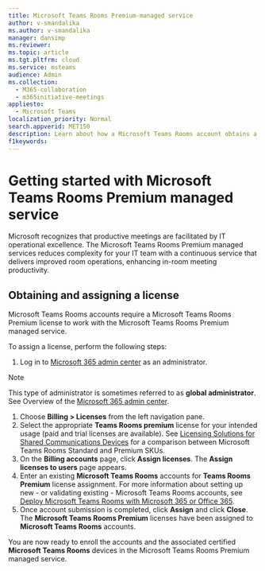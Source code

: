 ```yaml
---
title: Microsoft Teams Rooms Premium-managed service
author: v-smandalika
ms.author: v-smandalika
manager: dansimp
ms.reviewer:  
ms.topic: article
ms.tgt.pltfrm: cloud
ms.service: msteams
audience: Admin
ms.collection: 
  - M365-collaboration
  - m365initiative-meetings
appliesto: 
  - Microsoft Teams
localization_priority: Normal
search.appverid: MET150
description: Learn about how a Microsoft Teams Rooms account obtains a license to access the Microsoft Teams Rooms premium-managed service.
f1keywords: 
---
```


# Getting started with Microsoft Teams Rooms Premium managed service

Microsoft recognizes that productive meetings are facilitated by IT operational excellence. The Microsoft Teams Rooms Premium managed services reduces complexity for your IT team with a continuous service that delivers improved room operations, enhancing in-room meeting productivity.

## Obtaining and assigning a license

Microsoft Teams Rooms accounts require a Microsoft Teams Rooms Premium license to work with the Microsoft Teams Rooms Premium managed service.

To assign a license, perform the following steps:

1. Log in to [Microsoft 365 admin center](https://admin.microsoft.com) as an administrator.

> [!NOTE]
> This type of administrator is sometimes referred to as **global administrator**. See Overview of the [Microsoft 365 admin center](/microsoft-365/business-video/admin-center-overview).

1. Choose **Billing > Licenses** from the left navigation pane.
1. Select the appropriate **Teams Rooms premium** license for your intended usage (paid and trial licenses are available). See [Licensing Solutions for Shared Communications Devices](rooms-licensing.md) for a comparison between Microsoft Teams Rooms Standard and Premium SKUs.
1. On the **Billing accounts** page, click **Assign licenses**. The **Assign licenses to users** page appears.
1. Enter an existing **Microsoft Teams Rooms** accounts for **Teams Rooms Premium** license assignment. For more information about setting up new - or validating existing - Microsoft Teams Rooms accounts, see [Deploy Microsoft Teams Rooms with Microsoft 365 or Office 365](with-office-365.md). 
1. Once account submission is completed, click **Assign** and click **Close**. The **Microsoft Teams Rooms Premium** licenses have been assigned to **Microsoft Teams Rooms** accounts. 

You are now ready to enroll the accounts and the associated certified **Microsoft Teams Rooms** devices in the Microsoft Teams Rooms Premium managed service.


